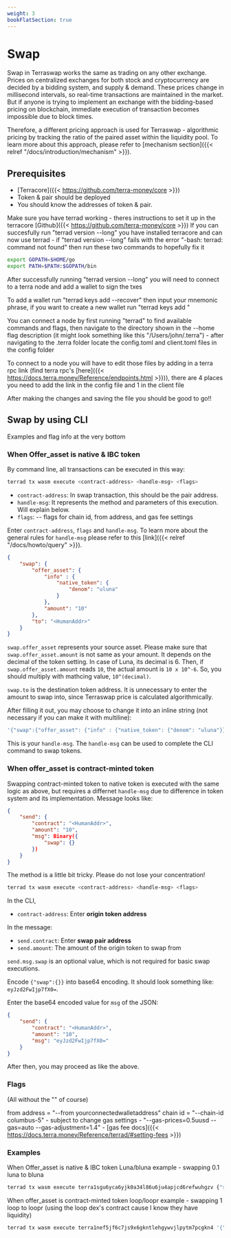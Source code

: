 ```yaml
---
weight: 3
bookFlatSection: true
---
```


# Swap

Swap in Terraswap works the same as trading on any other exchange. Prices on centralized exchanges for both stock and cryptocurrency are decided by a bidding system, and supply & demand. These prices change in millisecond intervals, so real-time transactions are maintained in the market. But if anyone is trying to implement an exchange with the bidding-based pricing on blockchain, immediate execution of transaction becomes impossible due to block times. 

Therefore, a different pricing approach is used for Terraswap - algorithmic pricing by tracking the ratio of the paired asset within the liquidity pool. To learn more about this approach, please refer to [mechanism section]({{< relref "/docs/introduction/mechanism" >}}).

## Prerequisites
- [Terracore]({{< https://github.com/terra-money/core >}})
- Token & pair should be deployed
- You should know the addresses of token & pair.

Make sure you have terrad working - theres instructions to set it up in the terracore [Github]({{< https://github.com/terra-money/core >}})
If you can succesfully run "terrad version --long" you have installed terracore and can now use terrad - if "terrad version --long" fails with the error "-bash: terrad: command not found" then run these two commands to hopefully fix it 

```bash
export GOPATH=$HOME/go
export PATH=$PATH:$GOPATH/bin
```

After successfully running "terrad version --long" you will need to connect to a terra node and add a wallet to sign the txes

To add a wallet run "terrad keys add <customname> --recover" then input your mnemonic phrase, if you want to create a new wallet run "terrad keys add <customname>"
    
You can connect a node by first running "terrad" to find available commands and flags, then navigate to the directory shown in the --home flag description (it might look something like this "/Users/john/.terra") - after navigating to the .terra folder locate the config.toml and client.toml files in the config folder

To connect to a node you will have to edit those files by adding in a terra rpc link (find terra rpc's [here]({{< https://docs.terra.money/Reference/endpoints.html >}})), there are 4 places you need to add the link in the config file and 1 in the client file

After making the changes and saving the file you should be good to go!!


## Swap by using CLI

Examples and flag info at the very bottom

### When Offer_asset is native & IBC token

By command line, all transactions can be executed in this way:

```bash
terrad tx wasm execute <contract-address> <handle-msg> <flags>
```

- `contract-address`: In swap transaction, this should be the pair address.
- `handle-msg`: It represents the method and parameters of this execution. Will explain below.
- `flags`: -- flags for chain id, from address, and gas fee settings

Enter `contract-address`, `flags` and `handle-msg`. To learn more about the general rules for `handle-msg` please refer to this [link]({{< relref "/docs/howto/query" >}}).

```json
{
    "swap": {
        "offer_asset": {
            "info" : {
                "native_token": {
                    "denom": "uluna"
                }
            },
            "amount": "10"
        },
        "to": "<HumanAddr>"
    }
}
```

`swap.offer_asset` represents your source asset. Please make sure that `swap.offer_asset.amount` is not same as your amount. It depends on the decimal of the token setting. In case of Luna, its decimal is 6. Then, if `swap.offer_asset.amount` reads `10`, the actual amount is `10 x 10^-6`. So, you should multiply with mathcing value, `10^(decimal)`.

`swap.to` is the destination token address. It is unnecessary to enter the amount to swap into, since Terraswap price is calculated algorithmically. 

After filling it out, you may choose to change it into an inline string (not necessary if you can make it with multiline):

```bash
'{"swap":{"offer_asset": {"info" : {"native_token": {"denom": "uluna"}},"amount": "10"},"to": "<HumanAddr>",}}'
```

This is your `handle-msg`. The `handle-msg` can be used to complete the CLI command to swap tokens. 

### When offer_asset is contract-minted token

Swapping contract-minted token to native token is executed with the same logic as above, but requires a differnet `handle-msg` due to difference in token system and its implementation. Message looks like:

```json
{
    "send": {
        "contract": "<HumanAddr>",
        "amount": "10",
        "msg": Binary({
            "swap": {}
        })
    }
}
```

The method is a little bit tricky. Please do not lose your concentration!

```bash
terrad tx wasm execute <contract-address> <handle-msg> <flags>
```

In the CLI, 
- `contract-address`: Enter **origin token address**

In the message:
- `send.contract`: Enter **swap pair address**
- `send.amount`: The amount of the origin token to swap from

`send.msg.swap` is an optional value, which is not required for basic swap executions.

Encode `{"swap":{}}` into base64 encoding. It should look something like: `eyJzd2FwIjp7fX0=`.

Enter the base64 encoded value for `msg` of the JSON:

```json
{
    "send": {
        "contract": "<HumanAddr>",
        "amount": "10",
        "msg": "eyJzd2FwIjp7fX0="
    }
}
```

After then, you may proceed as like the above.


### Flags
(All without the "" of course)

from address = "--from yourconnectedwalletaddress"
chain id = "--chain-id columbus-5" - subject to change
gas settings - "--gas-prices=0.5uusd --gas=auto --gas-adjustment=1.4" - [gas fee docs]({{< https://docs.terra.money/Reference/terrad/#setting-fees >}})

    
### Examples
    
When Offer_asset is native & IBC token
Luna/bluna example - swapping 0.1 luna to bluna
    
```bash
terrad tx wasm execute terra1sgu6yca6yjk0a34l86u6ju4apjcd6refwuhgzv {"swap": {"offer_asset": {"info": {"native_token": {"denom": "uluna"}},"amount": "100000"},"to": "terra1kc87mu460fwkqte29rquh4hc20m54fxwtsx7gp"}} --from yourconnectedwalletaddress --chain-id columbus-5 --gas-prices=0.5uusd --gas=auto --gas-adjustment=1.4
```

When offer_asset is contract-minted token
loop/loopr example - swapping 1 loop to loopr (using the loop dex's contract cause I know they have liquidity)
    
```bash
terrad tx wasm execute terra1nef5jf6c7js9x6gkntlehgywvjlpytm7pcgkn4 '{"send": {"contract": "terra154jt8ppucvvakvqa5fyfjdflsu6v83j4ckjfq3","amount": "1000000","msg": "eyJzd2FwIjp7fX0="}}' --from yourconnectedwalletaddress --chain-id columbus-5 --gas-prices=0.5uusd --gas=auto --gas-adjustment=1.4
```

